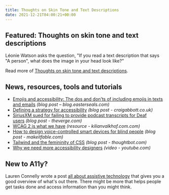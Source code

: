 ```yaml
---
title: Thoughts on Skin Tone and Text Descriptions
date: 2021-12-21T04:00:21+00:00
---
```


## Featured: Thoughts on skin tone and text descriptions

Léonie Watson asks the question, "If you read a text description that says "A person", what does the image in your head look like?"

Read more of [Thoughts on skin tone and text descriptions](https://tink.uk/thoughts-on-skin-tone-and-text-descriptions/).

## News, resources, tools and tutorials

- [Emojis and accessibility: The dos and don’ts of including emojis in texts and emails](https://blog.easterseals.com/emojis-and-accessibility-the-dos-and-donts-of-including-emojis-in-texts-and-emails/) *(blog post – blog.easterseals.com)*
- [Defining a strategy for accessibility](https://www.craigabbott.co.uk/blog/defining-a-strategy-for-accessibility) _(blog post - craigabbott.co.uk)_
- [SiriusXM sued for failing to provide podcast transcripts for Deaf users](https://www.theverge.com/2021/12/14/22834002/siriusxm-lawsuit-transcripts-deaf-users-ada-pandora-stitcher-podcast) *(blog post - theverge.com)*
- [WCAG 2 is what we have](https://kilianvalkhof.com/2021/accessibility/wcag-2-is-what-we-have/) *(resource - kilianvalkhof.com.com)*
- [How to design voice-controlled smart devices for blind people](https://makeitfable.com/article/how-to-design-voice-controlled-smart-devices-for-blind-people/) *(blog post - makeitfable.com)*
- [Tailwind and the femininity of CSS](https://thoughtbot.com/blog/tailwind-and-the-femininity-of-css) *(blog post - thoughtbot.com)*
- [Why we need more accessibility designers](https://www.youtube.com/watch?v=dQVrfS74xyM) *(video - youtube.com)*

## New to A11y?

Lauren Connelly wrote a post [all about assistive technology](https://community.articulate.com/series/all-about-accessibility/articles/all-about-assistive-technologies) that gives you a good overview of what's out there. There might be more that helps people get tasks done and access information than you might think.
